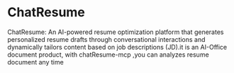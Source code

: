 # ChatResume
ChatResume​​: An AI-powered resume optimization platform that generates personalized resume drafts through conversational interactions and dynamically tailors content based on job descriptions (JD).it is an AI-Office document product, with chatResume-mcp ,you can analyzes resume document any time
